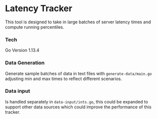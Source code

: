 # Latency Tracker

This tool is designed to take in large batches of server latency times and compute running percentiles.

### Tech

Go Version 1.13.4

### Data Generation

Generate sample batches of data in text files with `generate-data/main.go` adjusting min and max times to reflect different scenarios.

### Data input

Is handled separately in `data-input/ints.go`, this could be expanded to support other data sources which could improve the performance of this tracker.
